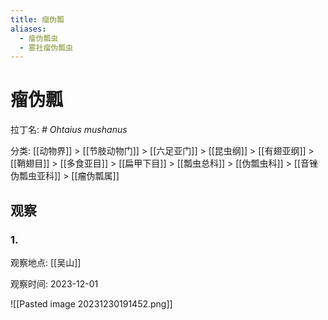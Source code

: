 ```yaml
---
title: 瘤伪瓢
aliases:
  - 瘤伪瓢虫
  - 雾社瘤伪瓢虫
---
```

# 瘤伪瓢

拉丁名: *# Ohtaius mushanus*

分类: [[动物界]] > [[节肢动物门]] > [[六足亚门]] > [[昆虫纲]] > [[有翅亚纲]] > [[鞘翅目]] > [[多食亚目]] > [[扁甲下目]] > [[瓢虫总科]] > [[伪瓢虫科]] > [[音锉伪瓢虫亚科]] > [[瘤伪瓢属]]

## 观察

### 1.

观察地点: [[吴山]]

观察时间: 2023-12-01


![[Pasted image 20231230191452.png]]